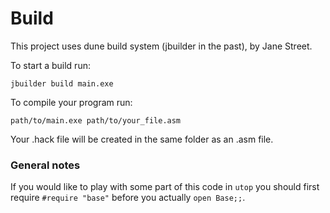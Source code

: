 # Build

This project uses dune build system (jbuilder in the past), by Jane Street.

To start a build run:

```
jbuilder build main.exe
```

To compile your program run:

```
path/to/main.exe path/to/your_file.asm
```

Your .hack file will be created in the same folder as an .asm file.

### General notes

If you would like to play with some part of this code in `utop` you
should first require `#require "base"` before you actually `open Base;;`.
